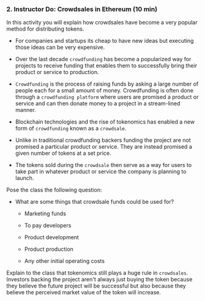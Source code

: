 ### 2. Instructor Do: Crowdsales in Ethereum (10 min)

In this activity you will explain how crowdsales have become a very popular method for distributing tokens.

* For companies and startups its cheap to have new ideas but executing those ideas can be very expensive.

* Over the last decade `crowdfunding` has become a popularized way for projects to receive funding that enables them to successfully bring their product or service to production.

* `Crowdfunding` is the process of raising funds by asking a large number of people each for a small amount of money. Crowdfunding is often done through a `crowdfunding platform` where users are promised a product or service and can then donate money to a project in a stream-lined manner.

* Blockchain technologies and the rise of tokenomics has enabled a new form of `crowdfunding` known as a `crowdsale`.

* Unlike in traditional crowdfunding backers funding the project are not promised a particular product or service. They are instead promised a given number of tokens at a set price.

* The tokens sold during the `crowdsale` then serve as a way for users to take part in whatever product or service the company is planning to launch.

Pose the class the following question:

* What are some things that crowdsale funds could be used for?

  * Marketing funds

  * To pay developers

  * Product development

  * Product production

  * Any other initial operating costs

Explain to the class that tokenomics still plays a huge rule in `crowdsales`. Investors backing the project aren't always just buying the token because they believe the future project will be successful but also because they believe the perceived market value of the token will increase.
